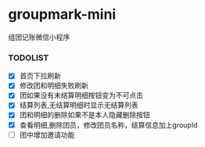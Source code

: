 # groupmark-mini
组团记账微信小程序
### TODOLIST
- [x]  首页下拉刷新
- [x]  修改团和明细失败刷新
- [x]  团如果没有未结算明细按钮变为不可点击
- [x]  结算列表,无结算明细时显示无结算列表
- [x]  团和明细的删除如果不是本人隐藏删除按钮
- [x]  查看明细,删除团员，修改团员名称，结算信息加上groupId
- [ ]  团中增加邀请功能
